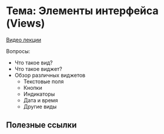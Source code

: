 # Тема: Элементы интерфейса (Views)

[Видео лекции]()

Вопросы:

* Что такое вид?
* Что такое виджет?
* Обзор различных виджетов
	* Текстовые поля
	* Кнопки
	* Индикаторы
	* Дата и время
	* Другие виды 
	

## Полезные ссылки